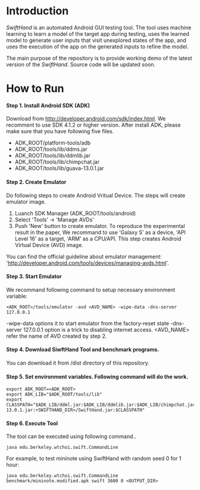 Introduction
=============
*SwiftHand* is an automated Android GUI testing tool. The tool uses machine learning to
learn a model of the target app during testing, uses the learned model to generate user inputs that visit
unexplored states of the app, and uses the execution of the app on the generated inputs to refine
the model.

The main purpose of the repository is to provide working demo of the latest version of the *SwiftHand*. Source code will be updated soon.


How to Run 
==========

#### Step 1. Install Android SDK (ADK)
Download from http://developer.android.com/sdk/index.html. We recomment to use SDK 4.1.2 or higher version. After install ADK, please make sure that you have following five files.
 
- ADK_ROOT/platform-tools/adb
- ADK_ROOT/tools/lib/ddms.jar
- ADK_ROOT/tools/lib/ddmlib.jar
- ADK_ROOT/tools/lib/chimpchat.jar
- ADK_ROOT/tools/lib/guava-13.0.1.jar



#### Step 2. Create Emulator
Do following steps to create Android Vritual Device. The steps will create emulator image.

1. Luanch SDK Manager (ADK_ROOT/tools/android)
2. Select 'Tools' -> 'Manage AVDs'
3. Push 'New' button to create emulator.
To reproduce the experimental result in the paper, We recommand to use 'Galaxy S' as a device, 'API Level 16' as a target, 'ARM' as a CPU/API. This step creates Android Virtual Device (AVD) image. 

You can find the official guideline about emulator management:
'http://developer.android.com/tools/devices/managing-avds.html'. 


#### Step 3. Start Emulator
We recommand following command to setup necessary environment variable:
```
<ADK_ROOT>/tools/emulator -avd <AVD_NAME> -wipe-data -dns-server 127.0.0.1
```
-wipe-data options it to start emulator from the factory-reset state -dns-server 127.0.0.1 option is a trick to disabling internet access. <AVD_NAME> refer the name of AVD created by step 2.


#### Step 4. Download SiwftHand Tool and benchmark programs.
You can download it from /dist directory of this repository.


#### Step 5. Set environment variables. Following command will do the work.
```
export ADK_ROOT=<ADK_ROOT>
export ADK_LIB="$ADK_ROOT/tools/lib"
export CLASSPATH="$ADK_LIB/ddml.jar:$ADK_LIB/ddmlib.jar:$ADK_LIB/chimpchat.jar:$ADK_LIB/guava-13.0.1.jar:<SWIFTHAND_DIR>/SwiftHand.jar:$CLASSPATH"
```

#### Step 6. Execute Tool
The tool can be executed using following command..
```
java edu.berkeley.wtchoi.swift.CommandLine
``` 
For example, to test mininote using SwiftHand with random seed 0 for 1 hour:
```
java edu.berkeley.wtchoi.swift.CommandLine benchmark/mininote.modified.apk swift 3600 0 <OUTPUT_DIR> 
```

